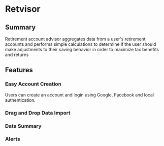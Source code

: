 # Retvisor

## Summary

Retirement account advisor aggregates data from a user's retirement accounts and performs simple calculations to determine if the user should make adjustments to their saving behavior in order to maximize tax benefits and returns

## Features

### Easy Account Creation 
Users can create an account and login using Google, Facebook and local authentication.

### Drag and Drop Data Import

### Data Summary

### Alerts
